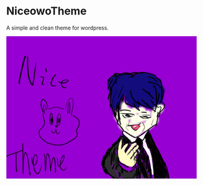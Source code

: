 # NiceowoTheme
A simple and clean theme for wordpress.

![NiceowoTheme](https://github.com/listensay/Niceowo-wordpress/blob/main/screenshot.png "NiceowoTheme")